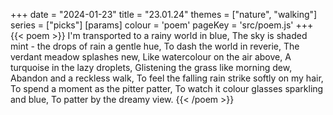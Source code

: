 +++
date = "2024-01-23"
title = "23.01.24"
themes = ["nature", "walking"]
series = ["picks"]
[params]
  colour = 'poem'
  pageKey = 'src/poem.js'
+++
{{< poem >}}
I'm transported to a rainy world in blue,
The sky is shaded mint - the drops of rain a gentle hue,
To dash the world in reverie,
The verdant meadow splashes new,
Like watercolour on the air above,
A turquoise in the lazy droplets,
Glistening the grass like morning dew,
Abandon and a reckless walk,
To feel the falling rain strike softly on my hair,
To spend a moment as the pitter patter,
To watch it colour glasses sparkling and blue,
To patter by the dreamy view.
{{< /poem >}}